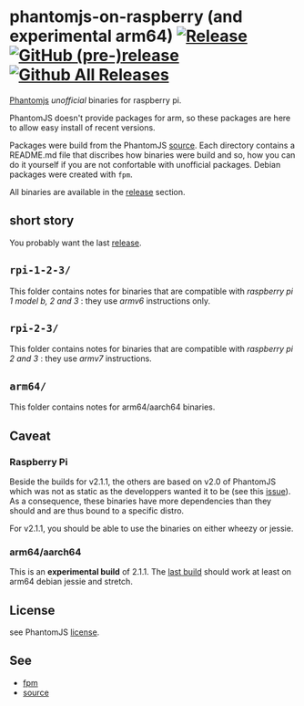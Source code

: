 # phantomjs-on-raspberry (and experimental arm64) [![Release](https://img.shields.io/github/release/fg2it/phantomjs-on-raspberry.svg)](https://github.com/fg2it/phantomjs-on-raspberry/releases/latest) [![GitHub (pre-)release](https://img.shields.io/github/release/fg2it/phantomjs-on-raspberry/all.svg)](https://github.com/fg2it/phantomjs-on-raspberry) [![Github All Releases](https://img.shields.io/github/downloads/fg2it/phantomjs-on-raspberry/total.svg)](https://github.com/fg2it/phantomjs-on-raspberry/releases)
[Phantomjs](http://phantomjs.org/) *unofficial* binaries for raspberry pi.

PhantomJS doesn't provide packages for arm, so these packages are here
to allow easy install of recent versions.

Packages were build from the PhantomJS
[source](https://github.com/ariya/phantomjs). Each directory contains a README.md
file that discribes how binaries were build and so, how you can do it yourself
if you are not confortable with unofficial packages. Debian packages were created with
`fpm`.

All binaries are available in the [release](https://github.com/fg2it/phantomjs-on-raspberry/releases/) section.

## short story
You probably want the last [release](https://github.com/fg2it/phantomjs-on-raspberry/releases/latest).

## `rpi-1-2-3/`
This folder contains notes for binaries that are compatible with *raspberry pi 1 model b, 2 and 3* : they use *armv6* instructions only.

## `rpi-2-3/`
This folder contains notes for binaries that are compatible with *raspberry pi 2 and 3* : they use *armv7* instructions.

## `arm64/`
This folder contains notes for arm64/aarch64 binaries.

## Caveat
### Raspberry Pi
Beside the builds for v2.1.1, the others are based on v2.0 of PhantomJS which was not
as static as the developpers wanted it to be (see this
[issue](https://github.com/ariya/phantomjs/issues/12948)). As a consequence, these
binaries have more dependencies than they should and are thus bound to a specific distro.

For v2.1.1, you should be able to use the binaries on either wheezy or jessie.
### arm64/aarch64
This is an **experimental build** of 2.1.1. The [last build](https://github.com/fg2it/phantomjs-on-raspberry/releases/tag/v2.1.1-jessie-stretch-arm64) should work at least on arm64 debian jessie and stretch.

## License
see PhantomJS [license](https://github.com/ariya/phantomjs/blob/master/LICENSE.BSD).

## See
- [fpm](https://github.com/jordansissel/fpm)
- [source](https://github.com/ariya/phantomjs)
